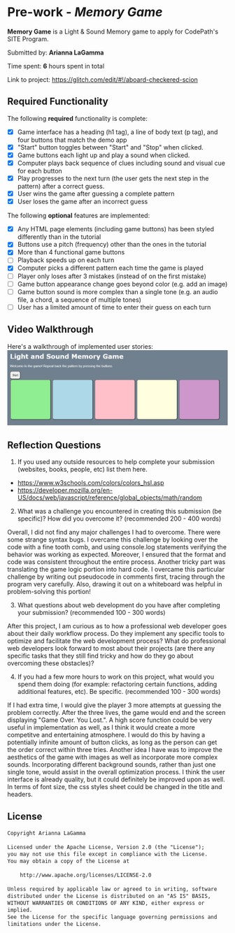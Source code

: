 # Pre-work - *Memory Game*

**Memory Game** is a Light & Sound Memory game to apply for CodePath's SITE Program. 

Submitted by: **Arianna LaGamma**

Time spent: **6** hours spent in total

Link to project: https://glitch.com/edit/#!/aboard-checkered-scion

## Required Functionality

The following **required** functionality is complete:

* [x] Game interface has a heading (h1 tag), a line of body text (p tag), and four buttons that match the demo app
* [x] "Start" button toggles between "Start" and "Stop" when clicked. 
* [x] Game buttons each light up and play a sound when clicked. 
* [x] Computer plays back sequence of clues including sound and visual cue for each button
* [x] Play progresses to the next turn (the user gets the next step in the pattern) after a correct guess. 
* [x] User wins the game after guessing a complete pattern
* [x] User loses the game after an incorrect guess

The following **optional** features are implemented:

* [x] Any HTML page elements (including game buttons) has been styled differently than in the tutorial
* [x] Buttons use a pitch (frequency) other than the ones in the tutorial
* [x] More than 4 functional game buttons
* [ ] Playback speeds up on each turn
* [x] Computer picks a different pattern each time the game is played
* [ ] Player only loses after 3 mistakes (instead of on the first mistake)
* [ ] Game button appearance change goes beyond color (e.g. add an image)
* [ ] Game button sound is more complex than a single tone (e.g. an audio file, a chord, a sequence of multiple tones)
* [ ] User has a limited amount of time to enter their guess on each turn

## Video Walkthrough

Here's a walkthrough of implemented user stories:
![](7jnLlq0I4p.gif)


## Reflection Questions
1. If you used any outside resources to help complete your submission (websites, books, people, etc) list them here. 
* https://www.w3schools.com/colors/colors_hsl.asp
* https://developer.mozilla.org/en-US/docs/web/javascript/reference/global_objects/math/random


2. What was a challenge you encountered in creating this submission (be specific)? How did you overcome it? (recommended 200 - 400 words) 

Overall, I did not find any major challenges I had to overcome.
There were some strange syntax bugs. I overcame this challenge by looking over the code with a fine tooth comb, and using console.log statements verifying the behavior was working as expected. Moreover, I ensured that the format and code was consistent throughout the entire process.
Another tricky part was translating the game logic portion into hard code. I overcame this particular challenge by writing out pseudocode in comments first, tracing through the program very carefully. Also, drawing it out on a whiteboard was helpful in problem-solving this portion! 

3. What questions about web development do you have after completing your submission? (recommended 100 - 300 words) 

After this project, I am curious as to how a professional web developer goes about their daily workflow process. Do they implement any specific tools to optimize and facilitate the web development process? What do professional web developers look forward to most about their projects (are there any specific tasks that they still find tricky and how do they go about overcoming these obstacles)?

4. If you had a few more hours to work on this project, what would you spend them doing (for example: refactoring certain functions, adding additional features, etc). Be specific. (recommended 100 - 300 words) 

If I had extra time, I would give the player 3 more attempts at guessing the problem correctly. After the three lives, the game would end and the screen displaying "Game Over. You Lost.". A high score function could be very useful in implementation as well, as I think it would create a more competitve and entertaining atmosphere. I would do this by having a potentially infinite amount of button clicks, as long as the person can get the order correct within three tries.
Another idea I have was to improve the aesthetics of the game with images as well as incorporate more complex sounds. Incorporating different background sounds, rather than just one single tone, would assist in the overall optimization process. 
I think the user interface is already quality, but it could definitely be improved upon as well. In terms of font size, the css styles sheet could be changed in the title and headers.


## License

    Copyright Arianna LaGamma

    Licensed under the Apache License, Version 2.0 (the "License");
    you may not use this file except in compliance with the License.
    You may obtain a copy of the License at

        http://www.apache.org/licenses/LICENSE-2.0

    Unless required by applicable law or agreed to in writing, software
    distributed under the License is distributed on an "AS IS" BASIS,
    WITHOUT WARRANTIES OR CONDITIONS OF ANY KIND, either express or implied.
    See the License for the specific language governing permissions and
    limitations under the License.

